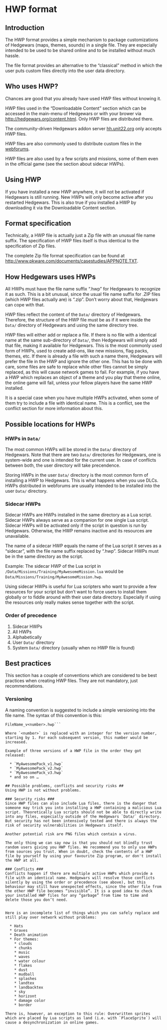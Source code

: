 # HWP format #
## Introduction ##
The HWP format provides a simple mechanism to package customizations of Hedgewars (maps, themes, sounds) in a single file. They are especially intended to be used to be shared online and to be installed without much hassle.

The file format provides an alternative to the “classical” method in which the user puts custom files directly into the user data directory.

## Who uses HWP? ##
Chances are good that you already have used HWP files without knowing it.

HWP files used in the “Downloadable Content” section which can be accessed in the main-menu of Hedgewars or with your brower via http://hedgewars.org/content.html. Only HWP files are distributed there.

The community-driven Hedgewars addon server [hh.unit22.org](http://hh.unit22.org/) only accepts HWP files.

HWP files are also commonly used to distribute custom files in the [webforums](http://hedgewars.org/forum).

HWP files are also used by a few scripts and missions, some of them even in the official game (see the section about sidecar HWPs).

## Using HWP ##
If you have installed a new HWP anywhere, it will not be activated if Hedgewars is still running. New HWPs will only become active after you restarted Hedgewars. This is also true if you installed a HWP by downloading it via the Downloadable Content section.

## Format specification ##
Technically, a HWP file is actually just a Zip file with an unusual file name suffix. The specification of HWP files itself is thus identical to the specification of Zip files.

The complete Zip file format specification can be found at http://www.pkware.com/documents/casestudies/APPNOTE.TXT.

## How Hedgewars uses HWPs ##
All HWPs must have the file name suffix “.hwp” for Hedgewars to recognize it as such. This is a bit unusual, since the usual file name suffix for .ZIP files (which HWP files actually are) is “.zip”. Don’t worry about that, Hedgewars can cope with that.

HWP files reflect the content of the `Data/` directory of Hedgewars. Therefore, the structure of the HWP file must be as if it were inside the `Data/` directory of Hedgewars and using the same directory tree.

HWP files will either add or replace a file. If there is no file with a identical name at the same sub-directory of `Data/`, then Hedgewars will simply add that file, making it available for Hedgewars. This is the most commonly used form of HWPs, used to create add-ons, like new missions, flag packs, themes, etc.  If there is already a file with such a name there, Hedgewars will prefer the file in the HWP and ignore the other one. This has to be done with care, some files are safe to replace while other files cannot be simply replaced, as this will cause network games to fail. For example, if you have a HWP which replaces an object of a theme and you play that theme online, the online game will fail, unless your fellow players have the same HWP installed.

It is a special case when you have multiple HWPs activated, when some of them try to include a file with identical name. This is a conflict, see the conflict section for more information about this.


## Possible locations for HWPs ##

### HWPs in `Data/` ###
The most common HWPs will be stored in the `Data/` directory of Hedgewars. Note that there are two `Data/` directories for Hedgewars, one is system-wide and one is intended for the current user. In case of conflicts between both, the user directory will take precendence.

Storing HWPs in the user `Data/` directory is the most common form of installing a HWP to Hedgewars. This is what happens when you use DLCs. HWPs distributed in webforums are usually intended to be installed into the user `Data/` directory.


### Sidecar HWPs ###
Sidecar HWPs are HWPs installed in the same directory as a Lua script. Sidecar HWPs always serve as a companion for one single Lua script. Sidecar HWPs will be activated only if the script in question is run by Hedgewars. Otherwise, the HWP remains inactive and its resources are unavailable.

The name of a sidecar HWP equals the name of the Lua script it serves as a “sidecar”, with the file name suffix replaced by “.hwp”. Sidecar HWPs must be in the same directory as the script.

Example: The sidecar HWP of the Lua script in `/Data/Missions/Training/MyAwesomeMission.lua` would be `Data/Missions/Training/MyAwesomeMission.hwp`.

Using sidecar HWPs is useful for Lua scripters who want to provide a few resources for your script but don’t want to force users to install them globally or to fiddle around with their user data directory. Especially if using the resources only really makes sense together with the script.

### Order of precedence ###

  1. Sidecar HWPs
  1. All HWPs
  1. Alphabetically
  1. User `Data/` directory
  1. System `Data/` directory (usually when no HWP file is found)


## Best practices ##
This section has a couple of conventions which are considered to be best practices when creating HWP files. They are not mandatory, just recommendations.

### Versioning ###
A naming convention is suggested to include a simple versioning into the file name. The syntax of this convention is this:

```
FileName_v<number>.hwp```

Where `<number>` is replaced with an integer for the version number, starting by 1. For each subsequent version, this number would be increased.

Example of three versions of a HWP file in the order they got released:

  * `MyAwesomePack_v1.hwp`
  * `MyAwesomePack_v2.hwp`
  * `MyAwesomePack_v3.hwp`
  * and so on …

## Possible problems, conflicts and security risks ##
Using HWP is not without problems.

### Security risks ###
Since HWP files can also include Lua files, there is the danger that someone may trick you into installing a HWP containing a malicious Lua script. Theoretically Lua scripts should not be able to directly write into any files, especially outside of the Hedgewars `Data/` directory. But security has not been intensively tested and there is always the risk of security vulnerabilities in Hedgewars itself.

Another potential risk are PNG files which contain a virus.

The only thing we can say now is that you should not blindly trust random users giving you HWP files. We recommend you to only use HWPs from sources you trust. When in doubt, check the contents of a HWP file by yourself by using your favourite Zip program, or don't install the HWP at all.

### Conflicts ###
Conflicts happen if there are multiple active HWPs which provide a file with an identical name. Hedgewars will resolve those conflicts silently by using the order or precedence (see above), but this behaviour may still have unexpected effects, since the other file from the other HWP file becomes “invisible”. It is a good idea to check your installed HWP files for any “garbage” from time to time and delete those you don’t need.


Here is an incomplete list of things which you can safely replace and still play over network without problems:

  * Hats
  * Graves
  * Death animation
  * For themes:
    * clouds
    * chunks
    * music
    * waves
    * water colour
    * flakes
    * dust
    * mudball
    * splashes
    * landtex
    * landbacktex
    * sky
    * horizont
    * damage color
    * border

There is, however, an exception to this rule: Overwritten sprites which are placed by Lua scripts as land (i.e. with `PlaceSprite`) will cause a desynchronization in online games.